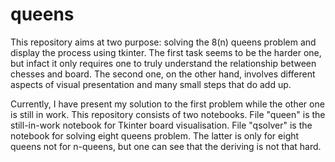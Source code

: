 # queens

This repository aims at two purpose: solving the 8(n) queens problem and display the process using tkinter.
The first task seems to be the harder one, but infact it only requires one to truly understand the relationship between chesses and board.
The second one, on the other hand, involves different aspects of visual presentation and many small steps that do add up.

Currently, I have present my solution to the first problem while the other one is still in work.
This repository consists of two notebooks. File "queen" is the still-in-work notebook for Tkinter board visualisation. File "qsolver" is the notebook for solving eight queens problem. The latter is only for eight queens not for n-queens, but one can see that the deriving is not that hard.
